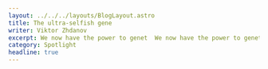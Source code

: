 ```yaml
---
layout: ../../../layouts/BlogLayout.astro
title: The ultra-selfish gene
writer: Viktor Zhdanov
excerpt: We now have the power to genet  We now have the power to genet We now have the power to genet We now have the power to genet We now have the power to genet We now have the power to genet We now have the power to genet We now have the power to genet We now have the power to genet We now have the power to genet We now have the power to genet We now have the power to genet We now have the power to genet We now have the power to genet We now have the power to genet We now have the power to genet We now have the power to genet We now have the power to genet
category: Spotlight
headline: true
---
```





